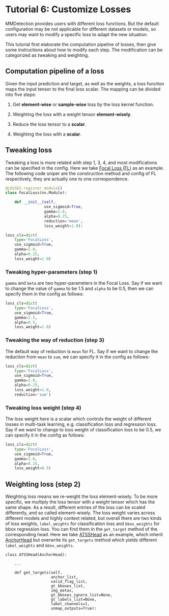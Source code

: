 # Tutorial 6: Customize Losses

MMDetection provides users with different loss functions. But the default configuration may be not applicable for different datasets or models, so users may want to modify a specific loss to adapt the new situation.

This tutorial first elaborate the computation pipeline of losses, then give some instructions about how to modify each step. The modification can be categorized as tweaking and weighting.

## Computation pipeline of a loss

Given the input prediction and target, as well as the weights, a loss function maps the input tensor to the final loss scalar. The mapping can be divided into five steps:

1. Get **element-wise** or **sample-wise** loss by the loss kernel function.

2. Weighting the loss with a weight tensor **element-wisely**.

3. Reduce the loss tensor to a **scalar**.

4. Weighting the loss with a **scalar**.

## Tweaking loss

Tweaking a loss is more related with step 1, 3, 4, and most modifications can be specified in the config.
Here we take [Focal Loss (FL)](https://github.com/open-mmlab/mmdetection/blob/master/mmdet/models/losses/focal_loss.py) as an example.
The following code sniper are the construction method and config of FL respectively, they are actually one to one correspondence.

```python
@LOSSES.register_module()
class FocalLoss(nn.Module):

    def __init__(self,
                 use_sigmoid=True,
                 gamma=2.0,
                 alpha=0.25,
                 reduction='mean',
                 loss_weight=1.0):
```

```python
loss_cls=dict(
    type='FocalLoss',
    use_sigmoid=True,
    gamma=2.0,
    alpha=0.25,
    loss_weight=1.0)
```

### Tweaking hyper-parameters (step 1)

`gamma` and `beta` are two hyper-parameters in the Focal Loss. Say if we want to change the value of `gamma` to be 1.5 and `alpha` to be 0.5, then we can specify them in the config as follows:

```python
loss_cls=dict(
    type='FocalLoss',
    use_sigmoid=True,
    gamma=1.5,
    alpha=0.5,
    loss_weight=1.0)
```

### Tweaking the way of reduction (step 3)

The default way of reduction is `mean` for FL. Say if we want to change the reduction from `mean` to `sum`, we can specify it in the config as follows:

```python
loss_cls=dict(
    type='FocalLoss',
    use_sigmoid=True,
    gamma=2.0,
    alpha=0.25,
    loss_weight=1.0,
    reduction='sum')
```

### Tweaking loss weight (step 4)

The loss weight here is a scalar which controls the weight of different losses in multi-task learning, e.g. classification loss and regression loss. Say if we want to change to loss weight of classification loss to be 0.5, we can specify it in the config as follows:

```python
loss_cls=dict(
    type='FocalLoss',
    use_sigmoid=True,
    gamma=2.0,
    alpha=0.25,
    loss_weight=0.5)
```

## Weighting loss (step 2)

Weighting loss means we re-weight the loss element-wisely. To be more specific, we multiply the loss tensor with a weight tensor which has the same shape. As a result, different entries of the loss can be scaled differently, and so called element-wisely.
The loss weight varies across different models and highly context related, but overall there are two kinds of loss weights, `label_weights` for classification loss and `bbox_weights` for bbox regression loss. You can find them in the `get_target` method of the corresponding head. Here we take [ATSSHead](https://github.com/open-mmlab/mmdetection/blob/master/mmdet/models/dense_heads/atss_head.py#L530) as an example, which inherit [AnchorHead](https://github.com/open-mmlab/mmdetection/blob/master/mmdet/models/dense_heads/anchor_head.py) but overwrite its `get_targets` method which yields different `label_weights` and `bbox_weights`.

```
class ATSSHead(AnchorHead):

    ...

    def get_targets(self,
                    anchor_list,
                    valid_flag_list,
                    gt_bboxes_list,
                    img_metas,
                    gt_bboxes_ignore_list=None,
                    gt_labels_list=None,
                    label_channels=1,
                    unmap_outputs=True):
```
